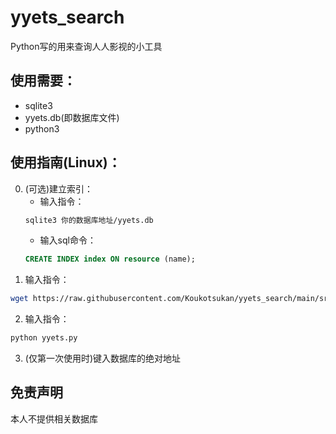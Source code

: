 # yyets_search
Python写的用来查询人人影视的小工具

## 使用需要：
+ sqlite3
+ yyets.db(即数据库文件)
+ python3

## 使用指南(Linux)：
0. (可选)建立索引：
   + 输入指令：
   ```bash
   sqlite3 你的数据库地址/yyets.db
   ```
   + 输入sql命令：
   ```sql
   CREATE INDEX index ON resource (name);
   ```
1. 输入指令：
```bash
wget https://raw.githubusercontent.com/Koukotsukan/yyets_search/main/src/yyets.py
```
2. 输入指令：
```bash
python yyets.py
```
3. (仅第一次使用时)键入数据库的绝对地址

## 免责声明
本人不提供相关数据库
